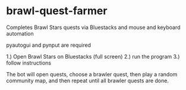 # brawl-quest-farmer
Completes Brawl Stars quests via Bluestacks and mouse and keyboard automation

pyautogui and pynput are required

1.) Open Brawl Stars on Bluestacks (full screen)
2.) run the program
3.) follow instructions

The bot will open quests, choose a brawler quest, then play a random community map, and then repeat until all brawler quests are done.
